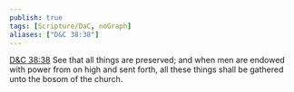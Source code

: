 ```yaml
---
publish: true
tags: [Scripture/DaC, noGraph]
aliases: ["D&C 38:38"]
---
```

[D&C 38:38](https://churchofjesuschrist.org/study/scriptures/dc-testament/dc/38?lang=eng&id=p38#p38) See that all things are preserved; and when men are endowed with power from on high and sent forth, all these things shall be gathered unto the bosom of the church.

